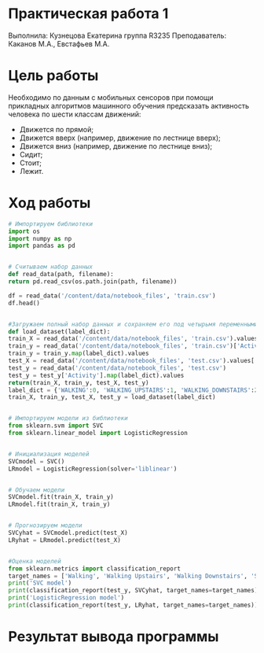 # Практическая работа 1
Выполнила: Кузнецова Екатерина группа R3235
Преподаватель: Каканов М.А., Евстафьев М.А.
# Цель работы
Необходимо по данным с мобильных сенсоров при помощи прикладных алгоритмов машинного обучения предсказать активность человека по шести классам движений:
 - Движется по прямой;
 - Движется вверх (например, движение по лестнице вверх);
 - Движется вниз (например, движение по лестнице вниз);
 - Сидит;
 - Стоит;
 - Лежит.
# Ход работы
```python
# Импортируем библиотеки
import os
import numpy as np
import pandas as pd


# Считываем набор данных
def read_data(path, filename):
return pd.read_csv(os.path.join(path, filename))

df = read_data('/content/data/notebook_files', 'train.csv')
df.head()


#Загружаем полный набор данных и сохраняем его под четырьмя переменными: train_X, train_y, test_X, test_y
def load_dataset(label_dict):
train_X = read_data('/content/data/notebook_files', 'train.csv').values[:,:-2]
train_y = read_data('/content/data/notebook_files', 'train.csv')['Activity']
train_y = train_y.map(label_dict).values
test_X = read_data('/content/data/notebook_files', 'test.csv').values[:,:-2]
test_y = read_data('/content/data/notebook_files', 'test.csv')
test_y = test_y['Activity'].map(label_dict).values
return(train_X, train_y, test_X, test_y)
label_dict = {'WALKING':0, 'WALKING_UPSTAIRS':1, 'WALKING_DOWNSTAIRS':2, 'SITTING':3, 'STANDING':4, 'LAYING':5}
train_X, train_y, test_X, test_y = load_dataset(label_dict)


# Импортируем модели из библиотеки
from sklearn.svm import SVC
from sklearn.linear_model import LogisticRegression


# Инициализация моделей
SVCmodel = SVC()
LRmodel = LogisticRegression(solver='liblinear')


# Обучаем модели
SVCmodel.fit(train_X, train_y)
LRmodel.fit(train_X, train_y)


# Прогнозируем модели
SVCyhat = SVCmodel.predict(test_X)
LRyhat = LRmodel.predict(test_X)


#Оценка моделей
from sklearn.metrics import classification_report
target_names = ['Walking', 'Walking Upstairs', 'Walking Downstairs', 'Sitting', 'Standing', 'Laying']
print('SVC model')
print(classification_report(test_y, SVCyhat, target_names=target_names))
print('LogisticRegression model')
print(classification_report(test_y, LRyhat, target_names=target_names))
```

# Результат вывода программы
